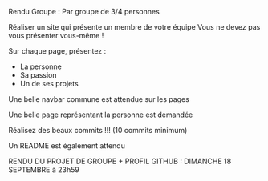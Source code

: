 Rendu Groupe :
Par groupe de 3/4 personnes

Réaliser un site qui présente un membre de votre équipe
Vous ne devez pas vous présenter vous-même !

Sur chaque page, présentez :
- La personne
- Sa passion
- Un de ses projets

Une belle navbar commune est attendue sur les pages

Une belle page représentant la personne est demandée

Réalisez des beaux commits !!! (10 commits minimum)

Un README est également attendu

RENDU DU PROJET DE GROUPE + PROFIL GITHUB : 
DIMANCHE 18 SEPTEMBRE à 23h59